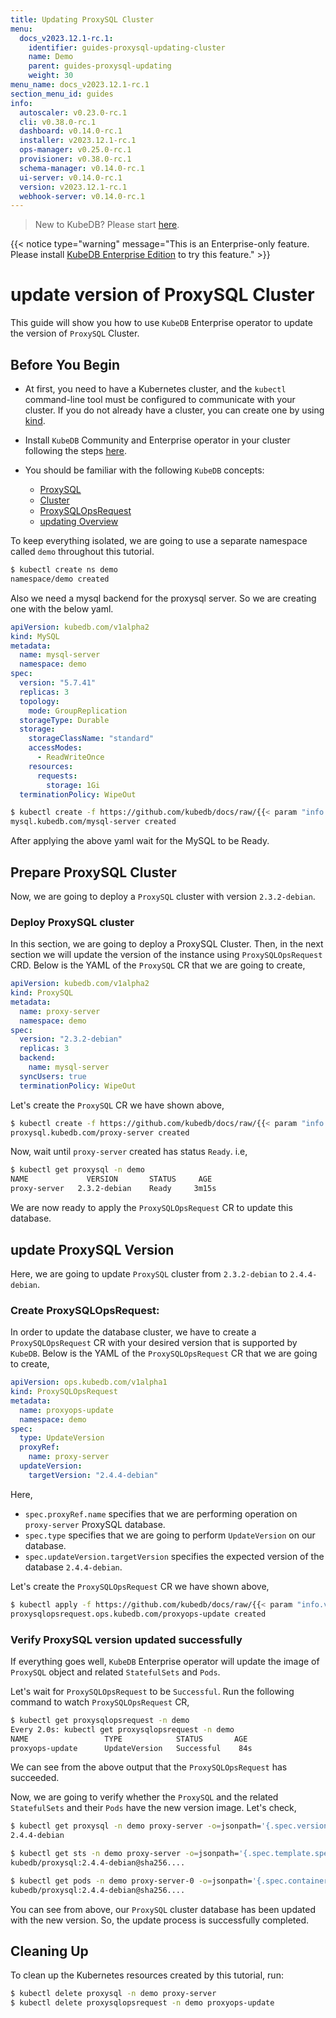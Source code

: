 ```yaml
---
title: Updating ProxySQL Cluster
menu:
  docs_v2023.12.1-rc.1:
    identifier: guides-proxysql-updating-cluster
    name: Demo
    parent: guides-proxysql-updating
    weight: 30
menu_name: docs_v2023.12.1-rc.1
section_menu_id: guides
info:
  autoscaler: v0.23.0-rc.1
  cli: v0.38.0-rc.1
  dashboard: v0.14.0-rc.1
  installer: v2023.12.1-rc.1
  ops-manager: v0.25.0-rc.1
  provisioner: v0.38.0-rc.1
  schema-manager: v0.14.0-rc.1
  ui-server: v0.14.0-rc.1
  version: v2023.12.1-rc.1
  webhook-server: v0.14.0-rc.1
---
```


> New to KubeDB? Please start [here](/docs/v2023.12.1-rc.1/README).

{{< notice type="warning" message="This is an Enterprise-only feature. Please install [KubeDB Enterprise Edition](/docs/v2023.12.1-rc.1/setup/install/enterprise) to try this feature." >}}

# update version of ProxySQL Cluster

This guide will show you how to use `KubeDB` Enterprise operator to update the version of `ProxySQL` Cluster.

## Before You Begin

- At first, you need to have a Kubernetes cluster, and the `kubectl` command-line tool must be configured to communicate with your cluster. If you do not already have a cluster, you can create one by using [kind](https://kind.sigs.k8s.io/docs/user/quick-start/).

- Install `KubeDB` Community and Enterprise operator in your cluster following the steps [here](/docs/v2023.12.1-rc.1/setup/README).

- You should be familiar with the following `KubeDB` concepts:
  - [ProxySQL](/docs/v2023.12.1-rc.1/guides/proxysql/concepts/proxysql)
  - [Cluster](/docs/v2023.12.1-rc.1/guides/proxysql/clustering/overview)
  - [ProxySQLOpsRequest](/docs/v2023.12.1-rc.1/guides/proxysql/concepts/opsrequest)
  - [updating Overview](/docs/v2023.12.1-rc.1/guides/proxysql/update-version/overview)

To keep everything isolated, we are going to use a separate namespace called `demo` throughout this tutorial.

```bash
$ kubectl create ns demo
namespace/demo created
```

Also we need a mysql backend for the proxysql server. So we are  creating one with the below yaml. 

```yaml
apiVersion: kubedb.com/v1alpha2
kind: MySQL
metadata:
  name: mysql-server
  namespace: demo
spec:
  version: "5.7.41"
  replicas: 3
  topology:
    mode: GroupReplication
  storageType: Durable
  storage:
    storageClassName: "standard"
    accessModes:
      - ReadWriteOnce
    resources:
      requests:
        storage: 1Gi
  terminationPolicy: WipeOut
```

```bash
$ kubectl create -f https://github.com/kubedb/docs/raw/{{< param "info.version" >}}/docs/guides/proxysql/update-version/cluster/examples/sample-mysql.yaml
mysql.kubedb.com/mysql-server created 
```

After applying the above yaml wait for the MySQL to be Ready.

## Prepare ProxySQL Cluster

Now, we are going to deploy a `ProxySQL` cluster with version `2.3.2-debian`.

### Deploy ProxySQL cluster

In this section, we are going to deploy a ProxySQL Cluster. Then, in the next section we will update the version of the instance using `ProxySQLOpsRequest` CRD. Below is the YAML of the `ProxySQL` CR that we are going to create,


```yaml
apiVersion: kubedb.com/v1alpha2
kind: ProxySQL
metadata:
  name: proxy-server
  namespace: demo
spec:
  version: "2.3.2-debian"
  replicas: 3
  backend:
    name: mysql-server
  syncUsers: true
  terminationPolicy: WipeOut

```

Let's create the `ProxySQL` CR we have shown above,

```bash
$ kubectl create -f https://github.com/kubedb/docs/raw/{{< param "info.version" >}}/docs/guides/proxysql/update-version/cluster/examples/sample-proxysql.yaml
proxysql.kubedb.com/proxy-server created
```

Now, wait until `proxy-server` created has status `Ready`. i.e,

```bash
$ kubectl get proxysql -n demo                                                                                                                                             
NAME             VERSION       STATUS     AGE
proxy-server   2.3.2-debian    Ready     3m15s
```

We are now ready to apply the `ProxySQLOpsRequest` CR to update this database.

## update ProxySQL Version

Here, we are going to update `ProxySQL` cluster from `2.3.2-debian` to `2.4.4-debian`.

### Create ProxySQLOpsRequest:

In order to update the database cluster, we have to create a `ProxySQLOpsRequest` CR with your desired version that is supported by `KubeDB`. Below is the YAML of the `ProxySQLOpsRequest` CR that we are going to create,

```yaml
apiVersion: ops.kubedb.com/v1alpha1
kind: ProxySQLOpsRequest
metadata:
  name: proxyops-update
  namespace: demo
spec:
  type: UpdateVersion
  proxyRef:
    name: proxy-server
  updateVersion:
    targetVersion: "2.4.4-debian"
```

Here,

- `spec.proxyRef.name` specifies that we are performing operation on `proxy-server` ProxySQL database.
- `spec.type` specifies that we are going to perform `UpdateVersion` on our database.
- `spec.updateVersion.targetVersion` specifies the expected version of the database `2.4.4-debian`.

Let's create the `ProxySQLOpsRequest` CR we have shown above,

```bash
$ kubectl apply -f https://github.com/kubedb/docs/raw/{{< param "info.version" >}}/docs/guides/proxysql/update-version/cluster/examples/proxyops-update.yaml
proxysqlopsrequest.ops.kubedb.com/proxyops-update created
```

### Verify ProxySQL version updated successfully 

If everything goes well, `KubeDB` Enterprise operator will update the image of `ProxySQL` object and related `StatefulSets` and `Pods`.

Let's wait for `ProxySQLOpsRequest` to be `Successful`.  Run the following command to watch `ProxySQLOpsRequest` CR,

```bash
$ kubectl get proxysqlopsrequest -n demo
Every 2.0s: kubectl get proxysqlopsrequest -n demo
NAME                 TYPE            STATUS       AGE
proxyops-update      UpdateVersion   Successful    84s
```

We can see from the above output that the `ProxySQLOpsRequest` has succeeded.

Now, we are going to verify whether the `ProxySQL` and the related `StatefulSets` and their `Pods` have the new version image. Let's check,

```bash
$ kubectl get proxysql -n demo proxy-server -o=jsonpath='{.spec.version}{"\n"}'
2.4.4-debian

$ kubectl get sts -n demo proxy-server -o=jsonpath='{.spec.template.spec.containers[0].image}{"\n"}'
kubedb/proxysql:2.4.4-debian@sha256....

$ kubectl get pods -n demo proxy-server-0 -o=jsonpath='{.spec.containers[0].image}{"\n"}'
kubedb/proxysql:2.4.4-debian@sha256....

```

You can see from above, our `ProxySQL` cluster database has been updated with the new version. So, the update process is successfully completed.

## Cleaning Up

To clean up the Kubernetes resources created by this tutorial, run:

```bash
$ kubectl delete proxysql -n demo proxy-server
$ kubectl delete proxysqlopsrequest -n demo proxyops-update
```